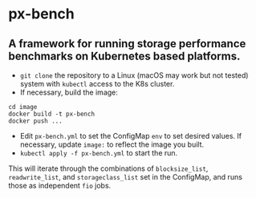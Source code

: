 # px-bench

## A framework for running storage performance benchmarks on Kubernetes based platforms. 

* `git clone` the repository to a Linux (macOS may work but not tested) system with `kubectl` access to the K8s cluster.
* If necessary, build the image:
```
cd image
docker build -t px-bench
docker push ...
```
* Edit `px-bench.yml` to set the ConfigMap `env` to set desired values. If necessary, update `image:` to reflect the image you built.
* `kubectl apply -f px-bench.yml` to start the run.

This will iterate through the combinations of `blocksize_list`, `readwrite_list`, and `storageclass_list` set in the ConfigMap, and runs those as independent `fio` jobs.
